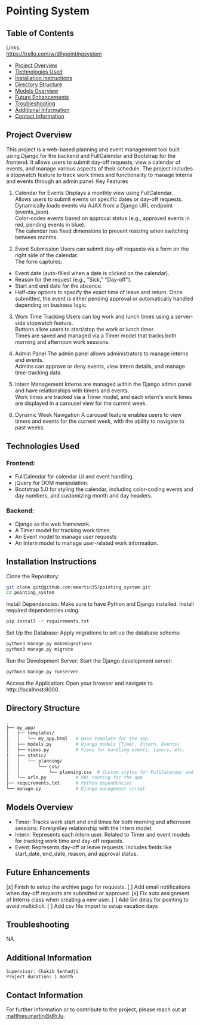# Pointing System

## Table of Contents

Links:<br>
https://trello.com/w/dlhpointingsystem<br>

- [Project Overview](#project-overview)
- [Technologies Used](#technologies-used)
- [Installation Instructions](#installation-instructions)
- [Directory Structure](#directory-structure)
- [Models Overview](#models-overview)
- [Future Enhancements](#future-enhancements)
- [Troubleshooting](#troubleshooting)
- [Additional Information](#additional-information)
- [Contact Information](#contact-information)

## Project Overview

This project is a web-based planning and event management tool built using Django for the backend and FullCalendar and Bootstrap for the frontend. It allows users to submit day-off requests, view a calendar of events, and manage various aspects of their schedule. The project includes a stopwatch feature to track work times and functionality to manage interns and events through an admin panel.
Key Features

1. Calendar for Events
Displays a monthly view using FullCalendar.<br>
Allows users to submit events on specific dates or day-off requests.<br>
Dynamically loads events via AJAX from a Django URL endpoint (events_json).<br>
Color-codes events based on approval status (e.g., approved events in red, pending events in blue).<br>
The calendar has fixed dimensions to prevent resizing when switching between months.<br>

2. Event Submission
Users can submit day-off requests via a form on the right side of the calendar.<br>
The form captures:
- Event date (auto-filled when a date is clicked on the calendar).
- Reason for the request (e.g., "Sick," "Day-off").
- Start and end date for the absence.
- Half-day options to specify the exact time of leave and return.
Once submitted, the event is either pending approval or automatically handled depending on business logic.<br>

3. Work Time Tracking
Users can log work and lunch times using a server-side stopwatch feature.<br>
Buttons allow users to start/stop the work or lunch timer.<br>
Times are saved and managed via a Timer model that tracks both morning and afternoon work sessions.<br>

4. Admin Panel
The admin panel allows administrators to manage interns and events.<br>
Admins can approve or deny events, view intern details, and manage time-tracking data.<br>

5. Intern Management
Interns are managed within the Django admin panel and have relationships with timers and events.<br>
Work times are tracked via a Timer model, and each intern's work times are displayed in a carousel view for the current week.<br>

6. Dynamic Week Navigation
A carousel feature enables users to view timers and events for the current week, with the ability to navigate to past weeks.<br>

## Technologies Used

### Frontend:
- FullCalendar for calendar UI and event handling.
- jQuery for DOM manipulation.
- Bootstrap 5.0 for styling the calendar, including color-coding events and day numbers, and customizing month and day headers.
### Backend:
- Django as the web framework.
- A Timer model for tracking work times.
- An Event model to manage user requests
- An Intern model to manage user-related work information.

## Installation Instructions
Clone the Repository:
``` bash
git clone git@github.com:mmartin35/pointing_system.git
cd pointing_system
```
Install Dependencies: Make sure to have Python and Django installed. Install required dependencies using:
``` bash
pip install -r requirements.txt
```
Set Up the Database: Apply migrations to set up the database schema:
``` bash
python3 manage.py makemigrations
python3 manage.py migrate
```
Run the Development Server: Start the Django development server:
``` bash
python3 manage.py runserver
```
Access the Application: Open your browser and navigate to http://localhost:8000.

## Directory Structure

``` bash
.
├── my_app/
│   ├── templates/
│   │   └── my_app.html   # Base template for the app
│   ├── models.py         # Django models (Timer, Intern, Events)
│   ├── views.py          # Views for handling events, timers, etc.
│   ├── static/
│   │   └── planning/
│   │       └── css/
│   │           └── planning.css  # Custom styles for FullCalendar and the UI
│   └── urls.py           # URL routing for the app
├── requirements.txt      # Python dependencies
└── manage.py             # Django management script
```

## Models Overview

- Timer:
  Tracks work start and end times for both morning and afternoon sessions.
  ForeignKey relationship with the Intern model.
- Intern:
  Represents each intern user.
  Related to Timer and event models for tracking work time and day-off requests.
- Event:
  Represents day-off or leave requests.
  Includes fields like start_date, end_date, reason, and approval status.

## Future Enhancements

[x] Finish to setup the archive page for requests.
[ ] Add email notifications when day-off requests are submitted or approved.
[x] Fix auto assignment of Interns class when creating a new user.
[ ] Add 5m delay for pointing to avoid multiclick.
[ ] Add csv file import to setup vacation days

## Troubleshooting

NA

## Additional Information

    Supervisor: Chakib Senhadji
    Project duration: 1 month

## Contact Information

For further information or to contribute to the project, please reach out at matthieu.martin@dlh.lu.
